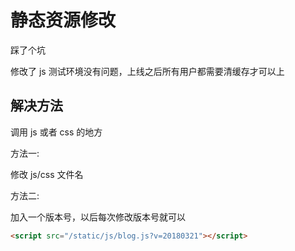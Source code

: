 # 静态资源修改

踩了个坑  

修改了 js 测试环境没有问题，上线之后所有用户都需要清缓存才可以上  

## 解决方法

调用 js 或者 css 的地方  

方法一:  

修改 js/css 文件名  

方法二:  

加入一个版本号，以后每次修改版本号就可以  
``` html
<script src="/static/js/blog.js?v=20180321"></script>
```